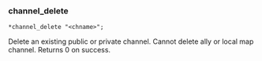 ### channel_delete
```
*channel_delete "<chname>";
```

Delete an existing public or private channel. Cannot delete ally or
local map channel.
Returns 0 on success.
